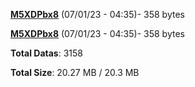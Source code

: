 [**M5XDPbx8**](/data/M5XDPbx8.txt) (07/01/23 - 04:35)- 358 bytes

[**M5XDPbx8**](/data/M5XDPbx8.txt) (07/01/23 - 04:35)- 358 bytes

**Total Datas**: 3158

**Total Size**: 20.27 MB / 20.3 MB